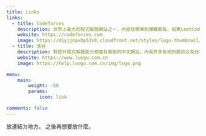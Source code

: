 ```yaml
---
title: Links
links:
  - title: Codeforces
    description: 世界上最大的程式解題網站之一，內容從簡單到爆難都有。如果LeetCode對你來說太簡單或是想挑戰程式競賽的話可以來這。
    website: https://codeforces.com
    image: https://d1yjjnpx0p53s8.cloudfront.net/styles/logo-thumbnail/s3/062020/codeforces_logo.png?Qlx1_zCw.Q4T7PHPosbkLyNiBJQWX7GD&itok=6wPhjh1X
  - title: 洛谷
    description: 對提升程式解題能力相當有幫助的中文網站，內有許多各地的題目以及社群所寫的題解，許多世界排名前幾的選手都會在這裡刷題。
    website: https://www.luogu.com.cn
    image: https://help.luogu.com.cn/img/logo.png

menu:
    main: 
        weight: -50
        params:
            icon: link

comments: false
---
```


放連結ㄉ地方。
之後再想要放什麼。
